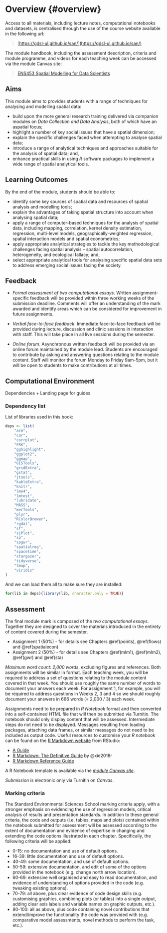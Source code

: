 # Overview {#overview}

Access to all materials, including lecture notes, computational notebooks and datasets, is centralised through the use of the course website available in the following url:

> [https://gdsl-ul.github.io/san/](https://gdsl-ul.github.io/san/)

The module handbook, including the assessment description, criteria and module programme, and videos for each teaching week can be accessed via the module Canvas site:

> [ENS453 Spatial Modelling for Data Scientists](https://liverpool.instructure.com)

## Aims

This module aims to provides students with a range of techniques for analysing and modelling spatial data:

* build upon the more general research training delivered via companion modules on *Data Collection and Data Analysis*, both of which have an aspatial focus;
* highlight a number of key social issues that have a spatial dimension;
* explain the specific challenges faced when attempting to analyse spatial data;
* introduce a range of analytical techniques and approaches suitable for the analysis of spatial data; and,
* enhance practical skills in using *R* software packages to implement a wide range of spatial analytical tools.

## Learning Outcomes

By the end of the module, students should be able to:

* identify some key sources of spatial data and resources of spatial analysis and modelling tools;
* explain the advantages of taking spatial structure into account when analysing spatial data;
* apply a range of computer-based techniques for the analysis of spatial data, including mapping, correlation, kernel density estimation, regression, multi-level models, geographically-weighted regression, spatial interaction models and spatial econometrics;
* apply appropriate analytical strategies to tackle the key methodological challenges facing spatial analysis – spatial autocorrelation, heterogeneity, and ecological fallacy; and, 
* select appropriate analytical tools for analysing specific spatial data sets to address emerging social issues facing the society.

## Feedback

* *Formal assessment of two computational essays*. Written assignment-specific feedback will be provided within three working weeks of the submission deadline. Comments will offer an understanding of the mark awarded and identify areas which can be considered for improvement in future assignments.

* *Verbal face-to-face feedback*. Immediate face-to-face feedback will be provided during lecture, discussion and clinic sessions in interaction with staff. This will take place in all live sessions during the semester.

* *Online forum*. Asynchronous written feedback will be provided via an online forum maintained by the module lead. Students are encouraged to contribute by asking and answering questions relating to the module content. Staff will monitor the forum Monday to Friday 9am-5pm, but it will be open to students to make contributions at all times.

## Computational Environment

Dependencies + Landing page for guides

### Dependency list

List of libraries used in this book:


```r
deps <- list(
    "arm",
    "car",
    "corrplot",
    "FRK",
    "gghighlight",
    "ggplot2",
    "ggmap",
    "GISTools",
    "gridExtra",
    "gstat",
    "jtools",
    "kableExtra",
    "knitr",
    "lme4",
    "lmtest",
    "lubridate",
    "MASS",
    "merTools",
    "plyr",
    "RColorBrewer",
    "rgdal",
    "sf",
    "sjPlot",
    "sp",
    "spgwr",
    "spatialreg",
    "spacetime",
    "stargazer",
    "tidyverse",
    "tmap",
    "viridis"
)
```

And we can load them all to make sure they are installed:


```r
for(lib in deps){library(lib, character.only = TRUE)}
```

## Assessment

The final module mark is composed of the *two computational essays*. Together they are designed to cover the materials introduced in the entirety of content covered during the semester.

* Assignment 1 (50%) - for details see Chapters \@ref(points), \@ref(flows) and \@ref(spatialecon)
* Assignment 2 (50%) - for details see Chapters \@ref(mlm1), \@ref(mlm2), \@ref(gwr) and \@ref(sta)

*Maximum word count: 2,000 words*, excluding figures and references. Both assignments will be similar in format. Each teaching week, you will be required to address a set of questions relating to the module content covered in that week. You should use roughly the same number of words to document your answers each week. For assignment 1, for example, you will be required to address questions in Weeks 2, 3 and 4 so we should roughly document your answers in 666 words (= 2,000 / 3) each week.

Assignments need to be prepared in *R Notebook* format and then converted into
a self-contained HTML file that will then be submitted via Turnitin.
The notebook should only display content that will be assessed. 
Intermediate steps do not need to be displayed. 
Messages resulting from loading packages, attaching data frames, or similar messages do not need to be included as output code.
Useful resources to customise your *R notebook* can be found on the [R Markdown website](https://rmarkdown.rstudio.com) from RStudio:  
* [A Guide](https://rmarkdown.rstudio.com/lesson-1.html)  
* [R Markdown: The Definitive Guide](https://bookdown.org/yihui/rmarkdown/) by @xie2018r  
* [R Markdown Reference Guide](https://rstudio.com/wp-content/uploads/2015/03/rmarkdown-reference.pdf?_ga=2.199646894.1496049738.1611760832-141828105.1610798362)  

A R Notebook template is available via the [*module Canvas site*](https://liverpool.instructure.com).

*Submission* is electronic only via Turnitin on *Canvas*.

### Marking criteria

The Standard Environmental Sciences School marking criteria apply, with a stronger emphasis on evidencing the use of regression models, critical analysis of results and presentation standards. In addition to these general criteria, the code and outputs (i.e. tables, maps and plots) contained within the notebook submitted for assessment will be assessed according to the extent of documentation and evidence of expertise in changing and extending the code options illustrated in each chapter. Specifically, the following criteria will be applied:

* 0-15: no documentation and use of default options.
* 16-39: little documentation and use of default options.
* 40-49: some documentation, and use of default options.
* 50-59: extensive documentation, and edit of some of the options provided in the notebook (e.g. change north arrow location).
* 60-69: extensive well organised and easy to read documentation, and evidence of understanding of options provided in the code (e.g. tweaking existing options).
* 70-79: all above, plus clear evidence of code design skills (e.g. customising graphics, combining plots (or tables) into a single output, adding clear axis labels and variable names on graphic outputs, etc.).
* 80-100: all as above, plus code containing novel contributions that extend/improve the functionality the code was provided with (e.g. comparative model assessments, novel methods to perform the task, etc.).


